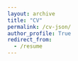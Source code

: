 ```yaml
---
layout: archive
title: "CV"
permalink: /cv-json/
author_profile: True
redirect_from:
  - /resume
---
```

